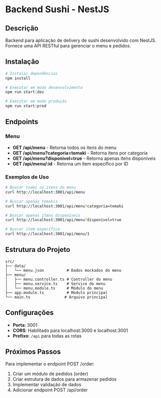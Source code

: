 # Backend Sushi - NestJS

## Descrição

Backend para aplicação de delivery de sushi desenvolvido com NestJS. Fornece uma API RESTful para gerenciar o menu e pedidos.

## Instalação

```bash
# Instalar dependências
npm install

# Executar em modo desenvolvimento
npm run start:dev

# Executar em modo produção
npm run start:prod
```

## Endpoints

### Menu

- **GET /api/menu** - Retorna todos os itens do menu
- **GET /api/menu?categoria=temaki** - Retorna itens por categoria
- **GET /api/menu?disponivel=true** - Retorna apenas itens disponíveis
- **GET /api/menu/:id** - Retorna um item específico por ID

### Exemplos de Uso

```bash
# Buscar todos os itens do menu
curl http://localhost:3001/api/menu

# Buscar apenas temakis
curl http://localhost:3001/api/menu?categoria=temaki

# Buscar apenas itens disponíveis
curl http://localhost:3001/api/menu?disponivel=true

# Buscar item específico
curl http://localhost:3001/api/menu/1
```

## Estrutura do Projeto

```
src/
├── data/
│   └── menu.json          # Dados mockados do menu
├── menu/
│   ├── menu.controller.ts # Controller do menu
│   ├── menu.service.ts    # Service do menu
│   └── menu.module.ts     # Módulo do menu
├── app.module.ts          # Módulo principal
└── main.ts               # Arquivo principal
```

## Configurações

- **Porta**: 3001
- **CORS**: Habilitado para localhost:3000 e localhost:3001
- **Prefixo**: `/api` para todas as rotas

## Próximos Passos

Para implementar o endpoint POST /order:

1. Criar um módulo de pedidos (order)
2. Criar estrutura de dados para armazenar pedidos
3. Implementar validação de dados
4. Adicionar endpoint POST /api/order 